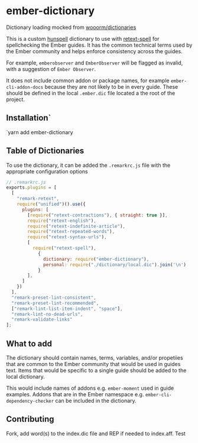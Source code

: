 # ember-dictionary

Dictionary loading mocked from [wooorm/dictionaries](https://github.com/wooorm/dictionaries)

This is a custom [hunspell](http://hunspell.github.io) dictionary to use with [retext-spell](https://github.com/retextjs/retext-spell) for spellchecking the Ember guides.  It has the common technical terms used by the Ember community and helps enforce consistency across the guides.

For example, `emberobserver` and `EmberObserver` will be flagged as invalid, with a suggestion of `Ember Observer`.

It does not include common addon or package names, for example `ember-cli-addon-docs` because they are not likely to be in every guide.  These should be defined in the local `.ember.dic` file located a the root of the project.

## Installation`

`yarn add ember-dictionary

## Table of Dictionaries

To use the dictionary, it can be added the `.remarkrc.js` file with the appropriate configuration options

```js
// .remarkrc.js
exports.plugins = [
  [
    "remark-retext",
    require("unified")().use({
      plugins: [
        [require("retext-contractions"), { straight: true }],
        require("retext-english"),
        require("retext-indefinite-article"),
        require("retext-repeated-words"),
        require("retext-syntax-urls"),
        [
          require("retext-spell"), 
            { 
              dictionary: require("ember-dictionary"), 
              personal: require("./dictionary/local.dic").join('\n')
            }
        ],
      ]
    })
  ],
  "remark-preset-lint-consistent",
  "remark-preset-lint-recommended",
  ["remark-lint-list-item-indent", "space"],
  "remark-lint-no-dead-urls",
  "remark-validate-links"
];

```
## What to add

The dictionary should contain names, terms, variables, and/or propetiies that are common to the Ember community that would be used in guides text. Items that would be specific to a single guide should be added to the local dictionary.  

This would include names of addons e.g. `ember-moment` used in guide examples. Addons that are in the Ember namespace e.g. `ember-cli-dependency-checker` can be included in the dictionary.

## Contributing

Fork, add word(s) to the index.dic file and REP if needed to index.aff.  Test
